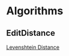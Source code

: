 # Algorithms

## EditDistance

[Levenshtein Distance](https://en.wikipedia.org/wiki/Levenshtein_distance)
